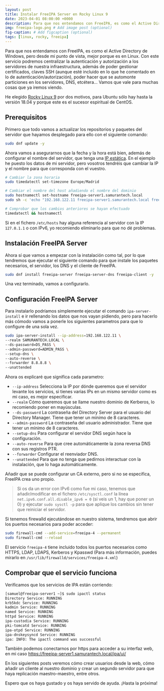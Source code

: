 ```yaml
---
layout: post
title: Instalar FreeIPA Server en Rocky Linux 9
date: 2023-04-01 08:00:00 +0000
description: Para que nos entendamos con FreeIPA, es como el Active Directory de Windows, pero desde mi punto de vista, mejor porque es en Linux.
img: freeipa-logo.png # Add image post (optional)
fig-caption: # Add figcaption (optional)
tags: [linux, rocky, freeipa]
---
```


Para que nos entendamos con FreeIPA, es como el Active Directory de Windows, pero desde mi punto de vista, mejor porque es en Linux. Con este servicio podremos centralizar la autenticación y autorización a los servidores de nuestra infraestructura, además de poder gestionar certificados, claves SSH (aunque esté incluido en lo que he comentado en lo de autenticación/autorización), poder hacer que se automonte particiones en los servidores, DNS, etcétera... Vamos que vale para muchas cosas que ya iremos viendo.

He elegido [Rocky Linux 9][rockylinux] por dos motivos, para Ubuntu sólo hay hasta la versión 18.04 y porque este es el sucesor espiritual de CentOS.

## Prerequisitos

Primero que todo vamos a actualizar los repositorios y paquetes del servidor que hayamos desplegado para ello con el siguiente comando:

```bash
sudo dnf update -y
```

Ahora vamos a asegurarnos que la fecha y la hora está bien, además de configurar el nombre del servidor, que tenga una [IP estática][ipestatica]. En el ejemplo he puesto los datos de mi servidor, pero vosotros tendréis que cambiar la IP y el nombre para que corresponda con el vuestro.

```bash
# Cambiar la zona horaria
sudo timedatectl set-timezone Europe/Madrid

# Cambiar el nombre del host añadiendo el nombre del dominio
sudo hostnamectl set-hostname freeipa-server1.samurantech.local
sudo sh -c 'echo "192.168.122.11 freeipa-server1.samurantech.local freeipa-server1" >> /etc/hosts'

# Comprobar que los cambios anteriores se hayan efectuado
timedatectl && hostnamectl
```

Si en el fichero `/etc/hosts` hay alguna referencia al servidor con la IP `127.0.1.1` o con IPv6, yo recomiendo eliminarlo para que no dé problemas.

## Instalación FreeIPA Server

Ahora sí que vamos a empezar con la instalación como tal, por lo que tendremos que ejecutar el siguiente comando para que instale los paquetes necesarios, el servidor, los DNS y el cliente de FreeIPA.

```bash
sudo dnf install freeipa-server freeipa-server-dns freeipa-client -y
```

Una vez terminado, vamos a configurarlo.

## Configuración FreeIPA Server

Para instalarlo podríamos simplemente ejecutar el comando `ipa-server-install` e ir rellenando los datos que nos vayan pidiendo, pero para hacerlo más cómodo vamos a ponerle los siguientes parametros para que lo configure de una sola vez.

```bash
sudo ipa-server-install --ip-address=192.168.122.11 \
--realm SAMURANTECH.LOCAL \
--ds-password=DS_PASS \
--admin-password=ADMIN_PASS \
--setup-dns \
--auto-reverse \
--forwarder 8.8.8.8 \
--unattended
```

Ahora os explicaré que significa cada parametro:

- `--ip-address` Selecciona la IP por dónde queremos que el servidor levante los servicios, si tienes varias IPs en un mismo servidor como es mi caso, es mejor especificar.
- `--realm` Cómo queremos que se llame nuestro dominio de Kerberos, lo recomiendo poner en mayúsculas.
- `--ds-password` La contraseña del Directory Server para el usuario del Directory Manager. Tiene que tener un mínimo de 8 caracteres.
- `--admin-password` La contraseña del usuario administrador. Tiene que tener un mínimo de 8 caracteres.
- `--setup-dns` Para configurar el servidor DNS según hace la configuración.
- `--auto-reverse` Para que cree automáticamente la zona reversa DNS con sus registros PTR.
- `--forwarder` Configurar el reenviador DNS.
- `--unattended` Para que no tenga que pedirnos interactuar con la instalación, que lo haga automáticamente.

Añadir que se puede configurar un CA externo, pero si no se especifica, FreeIPA crea uno propio.

> Si os da un error con IPv6 como fue mi caso, tenemos que añadir/modificar en el fichero `/etc/sysctl.conf` la línea `net.ipv6.conf.all.disable_ipv6 = 0` (si veis un 1, hay que poner un 0) y ejecutar `sudo sysctl -p` para que aplique los cambios sin tener que reiniciar el servidor.

Si tenemos firewalld ejecutándose en nuestro sistema, tendremos que abrir los puertos necesarios para poder acceder:

```bash
sudo firewall-cmd --add-service=freeipa-4 --permanent
sudo firewall-cmd --reload
```

El servicio `freeipa-4` tiene incluido todos los puertos necesarios como HTTPS, LDAP, LDAPS, Kerberos y Kpasswd (Para más información, puedes mirarlo en `/usr/lib/firewalld/services/freeipa-4.xml`)

## Comprobar que el servicio funciona

Verificamos que los servicios de IPA están corriendo:

```bash
[samuel@freeipa-server1 ~]$ sudo ipactl status
Directory Service: RUNNING
krb5kdc Service: RUNNING
kadmin Service: RUNNING
named Service: RUNNING
httpd Service: RUNNING
ipa-custodia Service: RUNNING
pki-tomcatd Service: RUNNING
ipa-otpd Service: RUNNING
ipa-dnskeysyncd Service: RUNNING
ipa: INFO: The ipactl command was successful
```

También podemos conectarnos por https para acceder a su interfaz web, en mi caso <https://freeipa-server1.samurantech.local/ipa/ui/>

En los siguientes posts veremos cómo crear usuarios desde la web, cómo añadir un cliente al nuestro dominio y crear un segundo servidor para que haya replicación maestro-maestro, entre otros.

Espero que os haya gustado y os haya servido de ayuda. ¡Hasta la próxima!

[rockylinux]: https://rockylinux.org/
[ipestatica]: https://samurantech.com/configurar-ip-estatica-centos/
